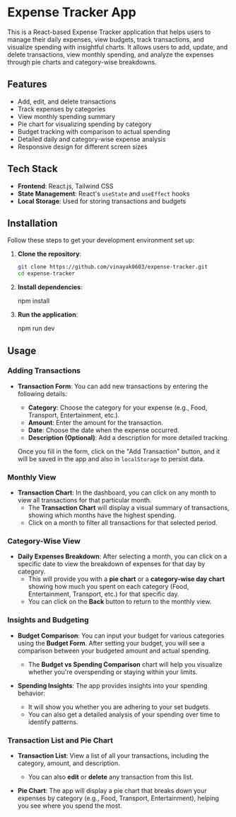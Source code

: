 # Expense Tracker App

This is a React-based Expense Tracker application that helps users to manage their daily expenses, view budgets, track transactions, and visualize spending with insightful charts. It allows users to add, update, and delete transactions, view monthly spending, and analyze the expenses through pie charts and category-wise breakdowns.

## Features

- Add, edit, and delete transactions
- Track expenses by categories
- View monthly spending summary
- Pie chart for visualizing spending by category
- Budget tracking with comparison to actual spending
- Detailed daily and category-wise expense analysis
- Responsive design for different screen sizes

## Tech Stack

- **Frontend**: React.js, Tailwind CSS
- **State Management**: React's `useState` and `useEffect` hooks
- **Local Storage**: Used for storing transactions and budgets

## Installation

Follow these steps to get your development environment set up:

1. **Clone the repository**:

   ```bash
   git clone https://github.com/vinayak0603/expense-tracker.git
   cd expense-tracker

2. **Install dependencies**:
  
   npm install

3. **Run the application**:
  
   npm run dev


## Usage

### Adding Transactions
- **Transaction Form**: You can add new transactions by entering the following details:
  - **Category**: Choose the category for your expense (e.g., Food, Transport, Entertainment, etc.).
  - **Amount**: Enter the amount for the transaction.
  - **Date**: Choose the date when the expense occurred.
  - **Description (Optional)**: Add a description for more detailed tracking.
  
  Once you fill in the form, click on the "Add Transaction" button, and it will be saved in the app and also in `localStorage` to persist data.

### Monthly View
- **Transaction Chart**: In the dashboard, you can click on any month to view all transactions for that particular month. 
  - The **Transaction Chart** will display a visual summary of transactions, showing which months have the highest spending.
  - Click on a month to filter all transactions for that selected period.

### Category-Wise View
- **Daily Expenses Breakdown**: After selecting a month, you can click on a specific date to view the breakdown of expenses for that day by category.
  - This will provide you with a **pie chart** or a **category-wise day chart** showing how much you spent on each category (Food, Entertainment, Transport, etc.) for that specific day.
  - You can click on the **Back** button to return to the monthly view.

### Insights and Budgeting
- **Budget Comparison**: You can input your budget for various categories using the **Budget Form**. After setting your budget, you will see a comparison between your budgeted amount and actual spending.
  - The **Budget vs Spending Comparison** chart will help you visualize whether you're overspending or staying within your limits.
  
- **Spending Insights**: The app provides insights into your spending behavior:
  - It will show you whether you are adhering to your set budgets.
  - You can also get a detailed analysis of your spending over time to identify patterns.

### Transaction List and Pie Chart
- **Transaction List**: View a list of all your transactions, including the category, amount, and description.
  - You can also **edit** or **delete** any transaction from this list.
  
- **Pie Chart**: The app will display a pie chart that breaks down your expenses by category (e.g., Food, Transport, Entertainment), helping you see where you spend the most.
